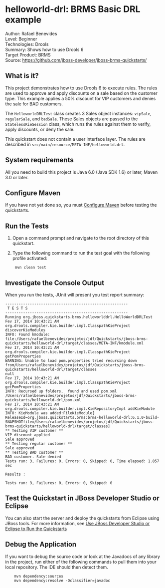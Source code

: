 helloworld-drl: BRMS Basic DRL example
======================================
Author: Rafael Benevides  
Level: Beginner  
Technologies: Drools  
Summary: Shows how to use Drools 6  
Target Product: BRMS  
Source: <https://github.com/jboss-developer/jboss-brms-quickstarts/>  

What is it?
-----------

This project demonstrates how to use Drools 6 to execute rules. The rules are used to approve and apply discounts on a sale based on the customer type. This example applies a 50% discount for VIP customers and denies the sale for BAD customers.

The `HelloworldDRLTest` class creates 3 Sales object instances: `vipSale`, `regularSale`, and `badSale`. These Sales objects are passed to the `StatelessKieSession` class, which runs the rules against them to verify, apply discounts, or deny the sale.

This quickstart does not contain a user interface layer. The rules are described in `src/main/resource/META-INF/helloworld.drl`.


System requirements
-------------------

All you need to build this project is Java 6.0 (Java SDK 1.6) or later, Maven 3.0 or later.


Configure Maven
---------------

If you have not yet done so, you must [Configure Maven](https://github.com/jboss-developer/jboss-developer-shared-resources/blob/master/guides/CONFIGURE_MAVEN.md#configure-maven-to-build-and-deploy-the-quickstarts) before testing the quickstarts.


Run the Tests 
-------------

1. Open a command prompt and navigate to the root directory of this quickstart.
2. Type the following command to run the test goal with the following profile activated:

        mvn clean test


Investigate the Console Output
----------------------------

When you run the tests, JUnit will present you test report summary:

    -------------------------------------------------------
     T E S T S
    -------------------------------------------------------
    Running org.jboss.quickstarts.brms.helloworlddrl.HelloWorldDRLTest
    Fev 17, 2014 10:43:21 AM org.drools.compiler.kie.builder.impl.ClasspathKieProject discoverKieModules
    INFO: Found kmodule: file:/Users/rafaelbenevides/projetos/jdf/Quickstarts/jboss-brms-quickstarts/helloworld-drl/target/classes/META-INF/kmodule.xml
    Fev 17, 2014 10:43:21 AM org.drools.compiler.kie.builder.impl.ClasspathKieProject getPomProperties
    WARNING: Unable to load pom.properties tried recursing down from/Users/rafaelbenevides/projetos/jdf/Quickstarts/jboss-brms-quickstarts/helloworld-drl/target/classes
    null
    Fev 17, 2014 10:43:21 AM org.drools.compiler.kie.builder.impl.ClasspathKieProject getPomProperties
    INFO: Recursed up folders,  found and used pom.xml /Users/rafaelbenevides/projetos/jdf/Quickstarts/jboss-brms-quickstarts/helloworld-drl/pom.xml
    Fev 17, 2014 10:43:21 AM org.drools.compiler.kie.builder.impl.KieRepositoryImpl addKieModule
    INFO: KieModule was added:FileKieModule[ ReleaseId=org.jboss.quickstarts.brms:brms-helloworld-drl:6.1.0-build-SNAPSHOTfile=/Users/rafaelbenevides/projetos/jdf/Quickstarts/jboss-brms-quickstarts/helloworld-drl/target/classes]
    ** Testing VIP customer **
    VIP discount applied
    Sale approved
    ** Testing regular customer **
    Sale approved
    ** Testing BAD customer **
    BAD customer. Sale denied
    Tests run: 3, Failures: 0, Errors: 0, Skipped: 0, Time elapsed: 1.857 sec
    
    Results :
    
    Tests run: 3, Failures: 0, Errors: 0, Skipped: 0

Test the Quickstart in JBoss Developer Studio or Eclipse
-------------------------------------

You can also start the server and deploy the quickstarts from Eclipse using JBoss tools. For more information, see [Use JBoss Developer Studio or Eclipse to Run the Quickstarts](../README.md#use-jboss-developer-studio-or-eclipse-to-run-the-quickstarts) 


Debug the Application
------------------------------------

If you want to debug the source code or look at the Javadocs of any library in the project, run either of the following commands to pull them into your local repository. The IDE should then detect them.

        mvn dependency:sources
        mvn dependency:resolve -Dclassifier=javadoc

